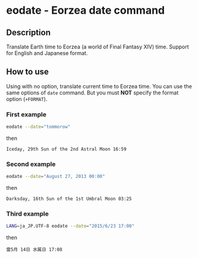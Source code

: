 # eodate - Eorzea date command
## Description
Translate Earth time to Eorzea (a world of Final Fantasy XIV) time.
Support for English and Japanese format.

## How to use
Using with no option, translate current time to Eorzea time.
You can use the same options of `date` command.
But you must **NOT** specify the format option (`+FORMAT`).

### First example
```bash
eodate --date="tommorow"
```
then
```
Iceday, 29th Sun of the 2nd Astral Moon 16:59
```

### Second example
```bash
eodate --date="August 27, 2013 00:00"
```
then
```
Darksday, 16th Sun of the 1st Umbral Moon 03:25
```

### Third example
```bash
LANG=ja_JP.UTF-8 eodate --date="2015/6/23 17:00"
```
then
```
霊5月 14日 水属日 17:08
```
